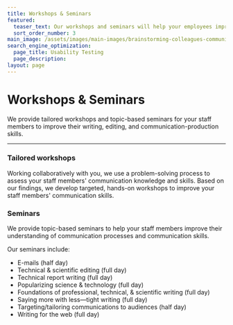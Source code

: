 ```yaml
---
title: Workshops & Seminars
featured:
  teaser_text: Our workshops and seminars will help your employees improve their communication skills.
  sort_order_number: 3 
main_image: /assets/images/main-images/brainstorming-colleagues-communication-1204649_Workshops_Seminars.jpg
search_engine_optimization:
  page_title: Usability Testing
  page_description:
layout: page
---
```


# Workshops & Seminars

We provide tailored workshops and topic-based seminars for your staff members to improve their writing, editing, and communication-production skills.

---

### Tailored workshops

Working collaboratively with you, we use a problem-solving process to assess your staff members' communication knowledge and skills. Based on our findings, we develop targeted, hands-on workshops to improve your staff members' communication skills.

### Seminars

We provide topic-based seminars to help your staff members improve their understanding of communication processes and communication skills.

Our seminars include:

* E-mails (half day)
* Technical & scientific editing (full day)
* Technical report writing (full day)
* Popularizing science & technology (full day)
* Foundations of professional, technical, & scientific writing (full day)
* Saying more with less—tight writing (full day)
* Targeting/tailoring communications to audiences (half day)
* Writing for the web (full day)
